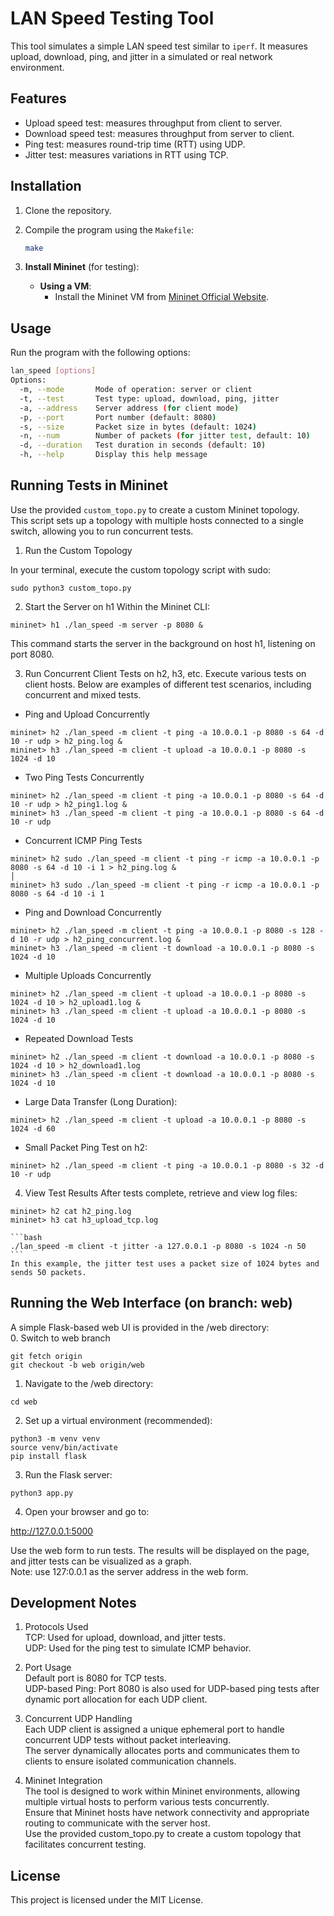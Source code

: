 # LAN Speed Testing Tool

This tool simulates a simple LAN speed test similar to `iperf`. It measures upload, download, ping, and jitter in a simulated or real network environment.

## Features
- Upload speed test: measures throughput from client to server.
- Download speed test: measures throughput from server to client.
- Ping test: measures round-trip time (RTT) using UDP.
- Jitter test: measures variations in RTT using TCP.

## Installation
1. Clone the repository.
2. Compile the program using the `Makefile`:

    ```bash
    make
    ```
3. **Install Mininet** (for testing):
    - **Using a VM**:
        - Install the Mininet VM from [Mininet Official Website](http://mininet.org/download/).


## Usage
Run the program with the following options:

```bash
lan_speed [options]
Options:
  -m, --mode       Mode of operation: server or client
  -t, --test       Test type: upload, download, ping, jitter
  -a, --address    Server address (for client mode)
  -p, --port       Port number (default: 8080)
  -s, --size       Packet size in bytes (default: 1024)
  -n, --num        Number of packets (for jitter test, default: 10)
  -d, --duration   Test duration in seconds (default: 10)
  -h, --help       Display this help message
```

## Running Tests in Mininet
Use the provided `custom_topo.py` to create a custom Mininet topology. <br/>
This script sets up a topology with multiple hosts connected to a single switch, allowing you to run concurrent tests. <br/>

1. Run the Custom Topology

In your terminal, execute the custom topology script with sudo:

```shell
sudo python3 custom_topo.py
```

2. Start the Server on h1
Within the Mininet CLI:

```shell
mininet> h1 ./lan_speed -m server -p 8080 &
```

This command starts the server in the background on host h1, listening on port 8080.


3. Run Concurrent Client Tests on h2, h3, etc.
Execute various tests on client hosts. Below are examples of different test scenarios, including concurrent and mixed tests.

- Ping and Upload Concurrently
```shell
mininet> h2 ./lan_speed -m client -t ping -a 10.0.0.1 -p 8080 -s 64 -d 10 -r udp > h2_ping.log &
mininet> h3 ./lan_speed -m client -t upload -a 10.0.0.1 -p 8080 -s 1024 -d 10
```

- Two Ping Tests Concurrently
```shell
mininet> h2 ./lan_speed -m client -t ping -a 10.0.0.1 -p 8080 -s 64 -d 10 -r udp > h2_ping1.log &
mininet> h3 ./lan_speed -m client -t ping -a 10.0.0.1 -p 8080 -s 64 -d 10 -r udp
```

- Concurrent ICMP Ping Tests
```shell
mininet> h2 sudo ./lan_speed -m client -t ping -r icmp -a 10.0.0.1 -p 8080 -s 64 -d 10 -i 1 > h2_ping.log &                                                                                                       │
mininet> h3 sudo ./lan_speed -m client -t ping -r icmp -a 10.0.0.1 -p 8080 -s 64 -d 10 -i 1
```


- Ping and Download Concurrently
```shell
mininet> h2 ./lan_speed -m client -t ping -a 10.0.0.1 -p 8080 -s 128 -d 10 -r udp > h2_ping_concurrent.log &
mininet> h3 ./lan_speed -m client -t download -a 10.0.0.1 -p 8080 -s 1024 -d 10
```

- Multiple Uploads Concurrently
```shell
mininet> h2 ./lan_speed -m client -t upload -a 10.0.0.1 -p 8080 -s 1024 -d 10 > h2_upload1.log &
mininet> h3 ./lan_speed -m client -t upload -a 10.0.0.1 -p 8080 -s 1024 -d 10
```

- Repeated Download Tests
```shell
mininet> h2 ./lan_speed -m client -t download -a 10.0.0.1 -p 8080 -s 1024 -d 10 > h2_download1.log
mininet> h3 ./lan_speed -m client -t download -a 10.0.0.1 -p 8080 -s 1024 -d 10
```

- Large Data Transfer (Long Duration):
```shell
mininet> h2 ./lan_speed -m client -t upload -a 10.0.0.1 -p 8080 -s 1024 -d 60
```

- Small Packet Ping Test on h2:
```shell
mininet> h2 ./lan_speed -m client -t ping -a 10.0.0.1 -p 8080 -s 32 -d 10 -r udp
```

4. View Test Results
After tests complete, retrieve and view log files:
```shell
mininet> h2 cat h2_ping.log
mininet> h3 cat h3_upload_tcp.log
```




    ```bash
    ./lan_speed -m client -t jitter -a 127.0.0.1 -p 8080 -s 1024 -n 50
    ```
    In this example, the jitter test uses a packet size of 1024 bytes and sends 50 packets.

## Running the Web Interface (on branch: web)
A simple Flask-based web UI is provided in the /web directory: <br/>
0. Switch to web branch
``` shell
git fetch origin
git checkout -b web origin/web
```

1. Navigate to the /web directory:

```shell
cd web
```

2. Set up a virtual environment (recommended): <br/>

```shell
python3 -m venv venv
source venv/bin/activate
pip install flask
```

3. Run the Flask server: <br/>

```shell
python3 app.py
```

4. Open your browser and go to: <br/>

http://127.0.0.1:5000 <br/>

Use the web form to run tests. The results will be displayed on the page, and jitter tests can be visualized as a graph. <br/>
Note: use 127:0.0.1 as the server address in the web form. <br/>


## Development Notes
1. Protocols Used <br/>
    TCP: Used for upload, download, and jitter tests. <br/>
    UDP: Used for the ping test to simulate ICMP behavior. <br/> 
2. Port Usage <br/>
    Default port is 8080 for TCP tests. <br/>
    UDP-based Ping: Port 8080 is also used for UDP-based ping tests after dynamic port allocation for each UDP client.  <br/>

3. Concurrent UDP Handling <br/>
    Each UDP client is assigned a unique ephemeral port to handle concurrent UDP tests without packet interleaving. <br/>
    The server dynamically allocates ports and communicates them to clients to ensure isolated communication channels. <br/>

4. Mininet Integration <br/>
    The tool is designed to work within Mininet environments, allowing multiple virtual hosts to perform various tests concurrently. <br/>
    Ensure that Mininet hosts have network connectivity and appropriate routing to communicate with the server host. <br/>
    Use the provided custom_topo.py to create a custom topology that facilitates concurrent testing. <br/>

## License
This project is licensed under the MIT License.
